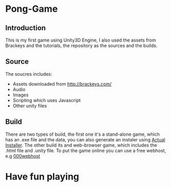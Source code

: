 Pong-Game
=========

Introduction
------------

This is my first game using Unity3D Engine, I also used the assets from Brackeys and the tutorials, the repository as the sources
and the builds.

Source
-------

The soucres includes:

- Assets downloaded from http://brackeys.com/
 - Audio
 - Images
- Scripting which uses Javascript
- Other unity files

Build
-------

There are two types of build, the first one it's a stand-alone game, which has an .exe file and the data,
you can also generate an instaler using [Actual Installer](http://www.actualinstaller.com/). The other build its and web-browser
game, which includes the .html file and .unity file. To put the game online you can use a free webhost, e.g [000webhost](000webhost)

Have fun playing
================

